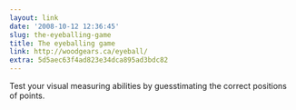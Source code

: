 ```yaml
---
layout: link
date: '2008-10-12 12:36:45'
slug: the-eyeballing-game
title: The eyeballing game
link: http://woodgears.ca/eyeball/
extra: 5d5aec63f4ad823e34dca895ad3bdc82
---
```


Test your visual measuring abilities by guesstimating the correct positions of points.